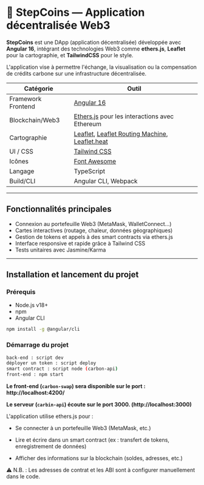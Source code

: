 # 🌿 StepCoins — Application décentralisée Web3

**StepCoins** est une DApp (application décentralisée) développée avec **Angular 16**, intégrant des technologies Web3 comme **ethers.js**, **Leaflet** pour la cartographie, et **TailwindCSS** pour le style. 

L'application vise à permettre l'échange, la visualisation ou la compensation de crédits carbone sur une infrastructure décentralisée.

| Catégorie          | Outil                                                             |
|--------------------|--------------------------------------------------------------------|
| Framework Frontend | [Angular 16](https://angular.io/)                                  |
| Blockchain/Web3    | [Ethers.js](https://docs.ethers.org/) pour les interactions avec Ethereum |
| Cartographie       | [Leaflet](https://leafletjs.com/), [Leaflet Routing Machine](https://www.liedman.net/leaflet-routing-machine/), [Leaflet.heat](https://github.com/Leaflet/Leaflet.heat) |
| UI / CSS           | [Tailwind CSS](https://tailwindcss.com/)                           |
| Icônes             | [Font Awesome](https://fontawesome.com/)                           |
| Langage            | TypeScript                                                         |
| Build/CLI          | Angular CLI, Webpack                                               |

---

## Fonctionnalités principales

- Connexion au portefeuille Web3 (MetaMask, WalletConnect...)
- Cartes interactives (routage, chaleur, données géographiques)
- Gestion de tokens et appels à des smart contracts via ethers.js
- Interface responsive et rapide grâce à Tailwind CSS
- Tests unitaires avec Jasmine/Karma

---

## Installation et lancement du projet

### Prérequis

- Node.js v18+
- npm
- Angular CLI

```bash
npm install -g @angular/cli
```

### Démarrage du projet 

```bash
back-end : script dev
déployer un token : script deploy
smart contract : script node (carbon-api)
front-end : npm start
```

**Le front-end (``carbon-swap``) sera disponible sur le port : http://localhost:4200/** 

**Le serveur (```carbin-api```) écoute sur le port 3000. (http://localhost:3000)**

L'application utilise ethers.js pour :

-  Se connecter à un portefeuille Web3 (MetaMask, etc.)

- Lire et écrire dans un smart contract (ex : transfert de tokens, enregistrement de données)

- Afficher des informations sur la blockchain (soldes, adresses, etc.)

⚠️  N.B. : Les adresses de contrat et les ABI sont à configurer manuellement dans le code.
